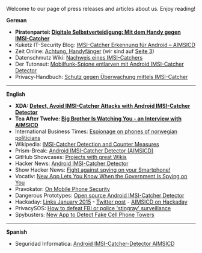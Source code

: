 Welcome to our page of press releases and articles about us. Enjoy reading!

**German**

* **Piratenpartei: [Digitale Selbstverteidigung: Mit dem Handy gegen IMSI-Catcher](https://www.piratenpartei.de/2014/11/15/digitale-selbstverteidigung-mit-dem-handy-gegen-imsi-catcher/)**
* Kuketz IT-Security Blog: [IMSI-Catcher Erkennung für Android – AIMSICD](http://www.kuketz-blog.de/imsi-catcher-erkennung-fuer-android-aimsicd/)
* Zeit Online: [Achtung, Handyfänger](http://www.zeit.de/digital/mobil/2014-09/mobilfunk-imsi-catcher-handy/) (wir sind auf [Seite 3](http://www.zeit.de/digital/mobil/2014-09/mobilfunk-imsi-catcher-handy/seite-3))
* Datenschmutz Wiki: [Nachweis eines IMSI-Catchers](http://www.datenschmutz.de/moin/IMSI-Catcher#Nachweis_eines_IMSI-Catchers)
* Der Tutonaut: [Mobilfunk-Spione entlarven mit Android IMSI-Catcher Detector](http://www.tutonaut.de/tipp-mobilfunk-spione-entlarven-mit-android-imsi-catcher-detector.html)
* Privacy-Handbuch: [Schutz gegen Überwachung mittels IMSI-Catcher](https://privacy-handbuch.de/handbuch_75.htm)

---

**English**

* **XDA: [Detect, Avoid IMSI-Catcher Attacks with Android IMSI-Catcher Detector](http://www.xda-developers.com/android/detect-avoid-imsi-catcher-attacks-with-imsi-catcher-detector/)**
* **Tea After Twelve: [Big Brother Is Watching You - an Interview with AIMSICD](http://www.tea-after-twelve.com/all-issues/issue-02/issue-02-overview/chapter2/big-brother-is-watching-you/)**
* International Business Times: [Espionage on phones of norwegian politicians](http://www.ibtimes.co.uk/newspaper-discovers-someone-listening-norwegian-politicians-phone-calls-1479385)
* Wikipedia: [IMSI-Catcher Detection and Counter Measures](http://en.m.wikipedia.org/wiki/IMSI-catcher#Detection_and_counter_measures)
* Prism-Break: [Android IMSI-Catcher Detector (AIMSICD)](http://prism-break.org/en/projects/android-imsi-catcher-detector-aimsicd/)
* GitHub Showcases: [Projects with great Wikis](https://github.com/showcases/projects-with-great-wikis)
* Hacker News: [Android IMSI-Catcher Detector](https://news.ycombinator.com/item?id=8111089)
* Show Hacker News: [Fight against spying on your Smartphone!](https://news.ycombinator.com/item?id=8581086)
* Vocativ: [New App Lets You Know When the Government Is Spying on You](http://www.vocativ.com/usa/nat-sec/aimsicd/)
* Pravokator: [On Mobile Phone Security](https://pravokator.si/index.php/2014/06/02/on-mobile-phone-security/)
* Dangerous Prototypes: [Open source Android IMSI-Catcher Detector](http://dangerousprototypes.com/2015/01/09/open-source-android-imsi-catcher-detector/)
* Hackaday: [Links January 2015](http://hackaday.com/2015/01/11/hackaday-links-january-11-2015/) - [Twitter post](https://twitter.com/HackadayPrize/status/554674466589265920) - [AIMSICD on Hackaday](https://hackaday.io/project/3824-android-imsi-catcher-detector)
* PrivacySOS: [How to defeat FBI or police 'stingray' surveillance](http://privacysos.org/node/1637)
* Spybusters: [New App to Detect Fake Cell Phone Towers](http://spybusters.blogspot.de/2014/11/new-app-to-detect-fake-cell-phone-towers.html)

---

**Spanish**

* Seguridad Informatica: [Android IMSI-Catcher-Detector AIMSICD](http://seguridadinformatica.ga/android-imsi-catcher-detector-aimsicd/)